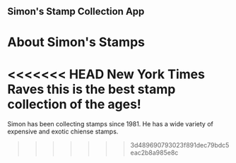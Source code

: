 Simon's Stamp Collection App
---

# About Simon's Stamps

<<<<<<< HEAD
New York Times Raves this is the best stamp collection of the ages!
=======
Simon has been collecting stamps since 1981.  He has a wide variety of expensive and exotic chiense stamps. 

>>>>>>> 3d489690793023f891dec79bdc5eac2b8a985e8c

